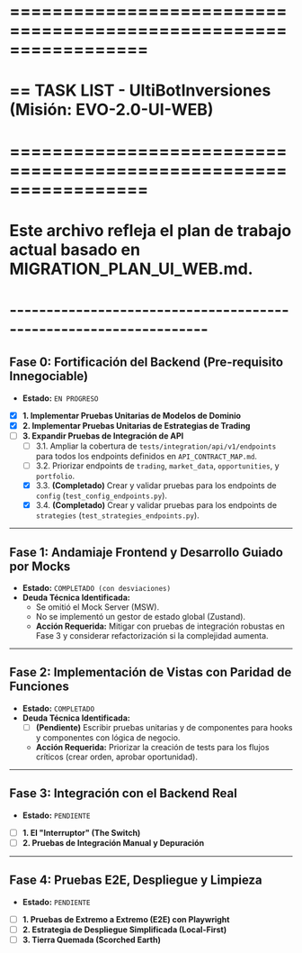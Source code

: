 # =================================================================
# == TASK LIST - UltiBotInversiones (Misión: EVO-2.0-UI-WEB)
# =================================================================
# Este archivo refleja el plan de trabajo actual basado en MIGRATION_PLAN_UI_WEB.md.
# -----------------------------------------------------------------

## Fase 0: Fortificación del Backend (Pre-requisito Innegociable)
*   **Estado:** `EN PROGRESO`

- [x] **1. Implementar Pruebas Unitarias de Modelos de Dominio**
- [x] **2. Implementar Pruebas Unitarias de Estrategias de Trading**
- [ ] **3. Expandir Pruebas de Integración de API**
    - [ ] 3.1. Ampliar la cobertura de `tests/integration/api/v1/endpoints` para todos los endpoints definidos en `API_CONTRACT_MAP.md`.
    - [ ] 3.2. Priorizar endpoints de `trading`, `market_data`, `opportunities`, y `portfolio`.
    - [x] 3.3. **(Completado)** Crear y validar pruebas para los endpoints de `config` (`test_config_endpoints.py`).
    - [x] 3.4. **(Completado)** Crear y validar pruebas para los endpoints de `strategies` (`test_strategies_endpoints.py`).

---

## Fase 1: Andamiaje Frontend y Desarrollo Guiado por Mocks
*   **Estado:** `COMPLETADO (con desviaciones)`
*   **Deuda Técnica Identificada:**
    - Se omitió el Mock Server (MSW).
    - No se implementó un gestor de estado global (Zustand).
    - **Acción Requerida:** Mitigar con pruebas de integración robustas en Fase 3 y considerar refactorización si la complejidad aumenta.

---

## Fase 2: Implementación de Vistas con Paridad de Funciones
*   **Estado:** `COMPLETADO`
*   **Deuda Técnica Identificada:**
    - [ ] **(Pendiente)** Escribir pruebas unitarias y de componentes para hooks y componentes con lógica de negocio.
    - **Acción Requerida:** Priorizar la creación de tests para los flujos críticos (crear orden, aprobar oportunidad).

---

## Fase 3: Integración con el Backend Real
*   **Estado:** `PENDIENTE`

- [ ] **1. El "Interruptor" (The Switch)**
- [ ] **2. Pruebas de Integración Manual y Depuración**

---

## Fase 4: Pruebas E2E, Despliegue y Limpieza
*   **Estado:** `PENDIENTE`

- [ ] **1. Pruebas de Extremo a Extremo (E2E) con Playwright**
- [ ] **2. Estrategia de Despliegue Simplificada (Local-First)**
- [ ] **3. Tierra Quemada (Scorched Earth)**
